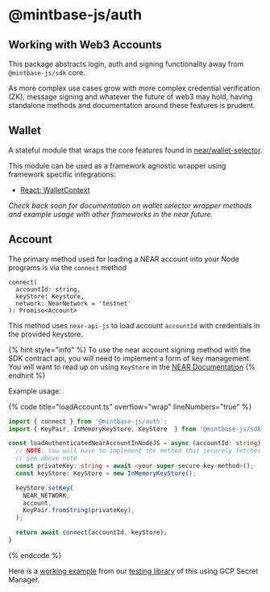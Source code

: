 # @mintbase-js/auth

## Working with Web3 Accounts

This package abstracts login, auth and signing functionality away from `@mintbase-js/sdk` core.

As more complex use cases grow with more complex credential verification (ZK), message signing and whatever the future of web3 may hold, having standalone methods and documentation around these features is prudent.

## Wallet

A stateful module that wraps the core features found in [near/wallet-selector](https://github.com/near/wallet-selector/).

This module can be used as a framework agnostic wrapper using framework specific integrations:

* [React: WalletContext](react.md#walletcontext)

_Check back soon for documentation on wallet selector wrapper methods and example usage with other frameworks in the near future._

## Account

The primary method used for loading a NEAR account into your Node programs is via the `connect` method

```
connect(
  accountId: string,
  keyStore: Keystore,
  network: NearNetwork = 'testnet'
): Promise<Account>
```

This method uses `near-api-js` to load account `accountId` with credentials in the provided keystore.

{% hint style="info" %}
To use the near account signing method with the SDK contract api, you will need to implement a form of key management. You will want to read up on using `KeyStore` in the [NEAR Documentation](https://docs.near.org/tools/near-api-js/quick-reference#key-store)
{% endhint %}

Example usage:

{% code title="loadAccount.ts" overflow="wrap" lineNumbers="true" %}
```typescript
import { connect } from '@mintbase-js/auth';
import { KeyPair, InMemoryKeyStore, KeyStore  } from '@mintbase-js/sdk';

const loadAuthenticatedNearAccountInNodeJS = async (accountId: string) => {
  // NOTE: You will have to implement the method that securely fetches your private key.
  // See above note
  const privateKey: string = await <your-super-secure-key-method>();
  const keyStore: KeyStore = new InMemoryKeyStore();

  keyStore.setKey(
    NEAR_NETWORK,
    account,
    KeyPair.fromString(privateKey),
  );

  return await connect(accountId, keyStore);
}
```
{% endcode %}

Here is a [working example](https://github.com/Mintbase/mintbase-js/blob/alpha/packages/testing/src/utils.ts#L7) from our [testing library](testing.md) of this using GCP Secret Manager.
